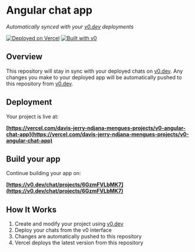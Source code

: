 # Angular chat app

*Automatically synced with your [v0.dev](https://v0.dev) deployments*

[![Deployed on Vercel](https://img.shields.io/badge/Deployed%20on-Vercel-black?style=for-the-badge&logo=vercel)](https://vercel.com/davis-jerry-ndjana-mengues-projects/v0-angular-chat-app)
[![Built with v0](https://img.shields.io/badge/Built%20with-v0.dev-black?style=for-the-badge)](https://v0.dev/chat/projects/6GzmFVLbMK7)

## Overview

This repository will stay in sync with your deployed chats on [v0.dev](https://v0.dev).
Any changes you make to your deployed app will be automatically pushed to this repository from [v0.dev](https://v0.dev).

## Deployment

Your project is live at:

**[https://vercel.com/davis-jerry-ndjana-mengues-projects/v0-angular-chat-app](https://vercel.com/davis-jerry-ndjana-mengues-projects/v0-angular-chat-app)**

## Build your app

Continue building your app on:

**[https://v0.dev/chat/projects/6GzmFVLbMK7](https://v0.dev/chat/projects/6GzmFVLbMK7)**

## How It Works

1. Create and modify your project using [v0.dev](https://v0.dev)
2. Deploy your chats from the v0 interface
3. Changes are automatically pushed to this repository
4. Vercel deploys the latest version from this repository